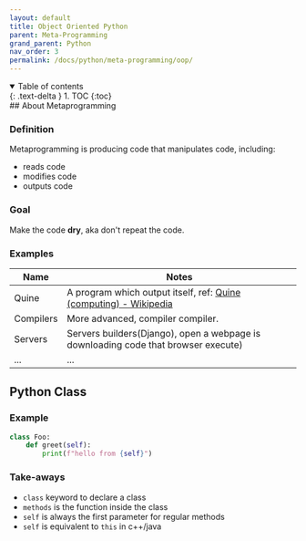 ```yaml
---
layout: default
title: Object Oriented Python
parent: Meta-Programming
grand_parent: Python
nav_order: 3
permalink: /docs/python/meta-programming/oop/
---
```


<details open markdown="block">
  <summary>
    Table of contents
  </summary>
  {: .text-delta }
1. TOC
{:toc}
</details>
## About Metaprogramming

### Definition

Metaprogramming is producing code that manipulates code, including:
- reads code
- modifies code
- outputs code

### Goal

Make the code **dry**, aka don't repeat the code.

### Examples

| Name      | Notes                                                        |
| --------- | ------------------------------------------------------------ |
| Quine     | A program which output itself, ref: [Quine (computing) - Wikipedia](https://en.wikipedia.org/wiki/Quine_(computing)) |
| Compilers | More advanced, compiler compiler.                            |
| Servers   | Servers builders(Django), open a webpage is downloading code that browser execute) |
| ...       | ...                                                          |

## Python Class

### Example

```python
class Foo:
    def greet(self):
        print(f"hello from {self}")
```

### Take-aways

- `class` keyword to declare a class
- `methods` is the function inside the class
- `self` is always the first parameter for regular methods
- `self` is equivalent to `this` in c++/java